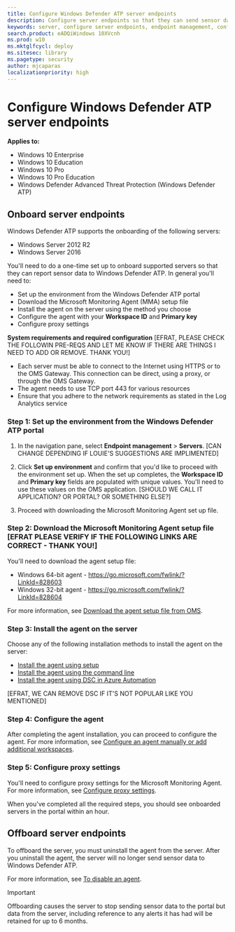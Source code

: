 ```yaml
---
title: Configure Windows Defender ATP server endpoints
description: Configure server endpoints so that they can send sensor data to the Windows Defender ATP sensor.
keywords: server, configure server endpoints, endpoint management, configure Windows ATP server endpoints, configure Windows Defender Advanced Threat Protection server endpoints
search.product: eADQiWindows 10XVcnh
ms.prod: w10
ms.mktglfcycl: deploy
ms.sitesec: library
ms.pagetype: security
author: mjcaparas
localizationpriority: high
---
```


# Configure Windows Defender ATP server endpoints

**Applies to:**

- Windows 10 Enterprise
- Windows 10 Education
- Windows 10 Pro
- Windows 10 Pro Education
- Windows Defender Advanced Threat Protection (Windows Defender ATP)

## Onboard server endpoints
Windows Defender ATP supports the onboarding of the following servers:
- Windows Server 2012 R2
- Windows Server 2016

You'll need to do a one-time set up to onboard supported servers so that they can report sensor data to Windows Defender ATP. In general you'll need to:

- Set up the environment from the Windows Defender ATP portal
- Download the Microsoft Monitoring Agent (MMA) setup file
- Install the agent on the server using the method you choose
- Configure the agent with your **Workspace ID** and **Primary key**
- Configure proxy settings

**System requirements and required configuration** [EFRAT, PLEASE CHECK THE FOLLOWIN PRE-REQS AND LET ME KNOW IF THERE ARE THINGS I NEED TO ADD OR REMOVE. THANK YOU!]
- Each server must be able to connect to the Internet using HTTPS or to the OMS Gateway. This connection can be direct, using a proxy, or through the OMS Gateway.
- The agent needs to use TCP port 443 for various resources
- Ensure that you adhere to the network requirements as stated in the Log Analytics service


### Step 1: Set up the environment from the Windows Defender ATP portal

1. In the navigation pane, select **Endpoint management** > **Servers**. [CAN CHANGE DEPENDING IF LOUIE'S SUGGESTIONS ARE IMPLIMENTED]

2. Click **Set up environment** and confirm that you'd like to proceed with the environment set up. When the set up completes, the **Workspace ID** and **Primary key** fields are populated with unique values. You'll need to use these values on the OMS application. [SHOULD WE CALL IT APPLICATION? OR PORTAL? OR SOMETHING ELSE?]

3. Proceed with downloading the Microsoft Monitoring Agent set up file.

### Step 2: Download the Microsoft Monitoring Agent setup file [EFRAT PLEASE VERIFY IF THE FOLLOWING LINKS ARE CORRECT - THANK YOU!]
You'll need to download the agent setup file:
- Windows 64-bit agent - https://go.microsoft.com/fwlink/?LinkId=828603
- Windows 32-bit agent - https://go.microsoft.com/fwlink/?LinkId=828604

For more information, see [Download the agent setup file from OMS](https://docs.microsoft.com/en-us/azure/log-analytics/log-analytics-windows-agents#download-the-agent-setup-file-from-oms).

### Step 3: Install the agent on the server
Choose any of the following installation methods to install the agent on the server:
- [Install the agent using setup](https://docs.microsoft.com/en-us/azure/log-analytics/log-analytics-windows-agents#install-the-agent-using-setup)
- [Install the agent using the command line](https://docs.microsoft.com/en-us/azure/log-analytics/log-analytics-windows-agents#install-the-agent-using-the-command-line)
- [Install the agent using DSC in Azure Automation](https://docs.microsoft.com/en-us/azure/log-analytics/log-analytics-windows-agents#install-the-agent-using-dsc-in-azure-automation)

[EFRAT, WE CAN REMOVE DSC IF IT'S NOT POPULAR LIKE YOU MENTIONED]

### Step 4: Configure the agent
After completing the agent installation, you can proceed to configure the agent. For more information, see [Configure an agent manually or add additional workspaces](https://docs.microsoft.com/en-us/azure/log-analytics/log-analytics-windows-agents#configure-an-agent-manually-or-add-additional-workspaces).

### Step 5: Configure proxy settings
You'll need to configure proxy settings for the Microsoft Monitoring Agent. For more information, see [Configure proxy settings](https://docs.microsoft.com/en-us/azure/log-analytics/log-analytics-windows-agents#configure-proxy-settings).

When you've completed all the required steps, you should see onboarded servers in the portal within an hour.


## Offboard server endpoints
To offboard the server, you must uninstall the agent from the server. After you uninstall the agent, the server will no longer send sensor data to Windows Defender ATP.

For more information, see [To disable an agent](https://docs.microsoft.com/en-us/azure/log-analytics/log-analytics-windows-agents#to-disable-an-agent).

> [!IMPORTANT]
> Offboarding causes the server to stop sending sensor data to the portal but data from the server, including reference to any alerts it has had will be retained for up to 6 months.
